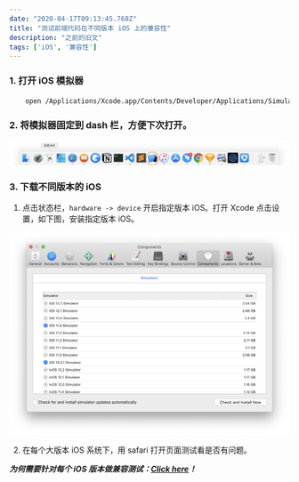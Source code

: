 ```yaml
---
date: "2020-04-17T09:13:45.768Z"
title: "测试前端代码在不同版本 iOS 上的兼容性"
description: "之前的旧文"
tags: ['iOS', '兼容性']
---
```

### 1. 打开 iOS 模拟器
```bash
    open /Applications/Xcode.app/Contents/Developer/Applications/Simulator.app
```
### 2. 将模拟器固定到 dash 栏，方便下次打开。

![dash栏](../assets/1565256354833-2e34d09c-499f-43f0-8a79-30334b6c83e8.png)

### 3. 下载不同版本的 iOS

1. 点击状态栏，`hardware -> device` 开启指定版本 iOS。打开 Xcode 点击设置，如下图，安装指定版本 iOS。

![xcode](../assets/1565256797224-f7ec7250-0910-4c6b-9650-569101e2c700.png)

2. 在每个大版本 iOS 系统下，用 safari 打开页面测试看是否有问题。

***为何需要针对每个 iOS 版本做兼容测试：[Click here](https://www.safari-is-the-new-ie.com/)！***